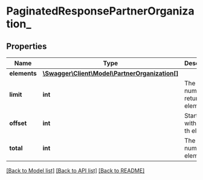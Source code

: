 # PaginatedResponsePartnerOrganization_

## Properties
Name | Type | Description | Notes
------------ | ------------- | ------------- | -------------
**elements** | [**\Swagger\Client\Model\PartnerOrganization[]**](PartnerOrganization.md) |  | 
**limit** | **int** | The number of returned elements | 
**offset** | **int** | Starting with the n-th element | 
**total** | **int** | The total number of elements | [optional] 

[[Back to Model list]](../README.md#documentation-for-models) [[Back to API list]](../README.md#documentation-for-api-endpoints) [[Back to README]](../README.md)


